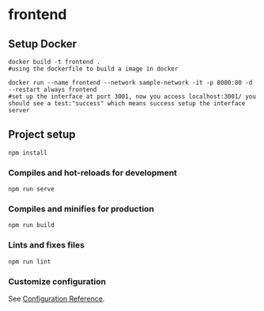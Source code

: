 # frontend

## Setup Docker

```shell
docker build -t frontend .
#using the dockerfile to build a image in docker

docker run --name frontend --network sample-network -it -p 8080:80 -d --restart always frontend
#set up the interface at port 3001, now you access localhost:3001/ you should see a test:"success" which means success setup the interface server

```



## Project setup
```
npm install
```

### Compiles and hot-reloads for development
```
npm run serve
```

### Compiles and minifies for production
```
npm run build
```

### Lints and fixes files
```
npm run lint
```

### Customize configuration
See [Configuration Reference](https://cli.vuejs.org/config/).
